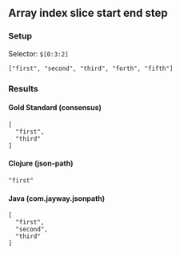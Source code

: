 ## Array index slice start end step

### Setup
Selector: `$[0:3:2]`

    ["first", "second", "third", "forth", "fifth"]

### Results
####  Gold Standard (consensus)

    [
      "first", 
      "third"
    ]

#### Clojure (json-path)

    "first"

#### Java (com.jayway.jsonpath)

    [
      "first", 
      "second", 
      "third"
    ]

